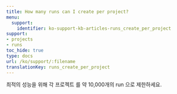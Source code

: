 ```yaml
---
title: How many runs can I create per project?
menu:
  support:
    identifier: ko-support-kb-articles-runs_create_per_project
support:
- projects
- runs
toc_hide: true
type: docs
url: /ko/support/:filename
translationKey: runs_create_per_project
---
```

최적의 성능을 위해 각 프로젝트 를 약 10,000개의 run 으로 제한하세요.
